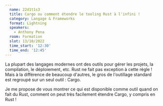 ```yaml
---
  name: 22d1t1s3
  title: Cargo ou comment étendre le tooling Rust à l'infini !
  category: Langage & Frameworks
  format: Lightning
  speakers: 
    - Anthony Pena
  room: Formation
  slot: 13/10/2022
  time_start: '12:30'
  time_end: '12:45'
---
```

La plupart des langages modernes ont des outils pour gérer les projets, la compilation, le déploiement, etc. Rust ne fait pas exception à cette règle ! Mais à la différence de beaucoup d'autres, le gros de l'outillage standard est regroupé sur un seul outil : Cargo.

Je me propose de vous montrer ce qui est disponible comme outil quand on fait du Rust, comment on peut très facilement étendre Cargo, y compris en Rust !
